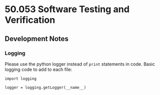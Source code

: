 # 50.053 Software Testing and Verification

## Development Notes
### Logging
Please use the python logger instead of `print` statements in code. Basic logging code to add to each file:
```
import logging

logger = logging.getLogger(__name__)
```